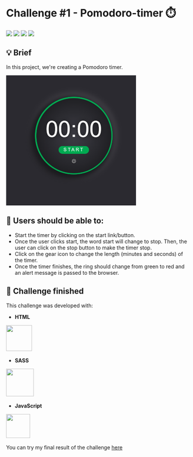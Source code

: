# Challenge #1 - Pomodoro-timer ⏱️

<div align="left" >
<img src="https://img.shields.io/github/stars/jaenfigueroa/Pomodoro-timer">
<img src="https://img.shields.io/github/forks/jaenfigueroa/Pomodoro-timer">
<img src="https://img.shields.io/github/issues-pr/jaenfigueroa/Pomodoro-timer">
<img src="https://img.shields.io/github/issues/jaenfigueroa/Pomodoro-timer">
</div>

## 💡 Brief

In this project, we're creating a Pomodoro timer.

<img src="./assets/temporizador1.gif" align="center" style="width: 70%" />

## 📌 Users should be able to:
 - Start the timer by clicking on the start link/button.
 - Once the user clicks start, the word start will change to stop. Then, the user can click on the stop button to make the timer stop.
 - Click on the gear icon to change the length (minutes and seconds) of the timer.
 - Once the timer finishes, the ring should change from green to red and an alert message is passed to the browser.
 
## 🚀 Challenge finished

This challenge was developed with:
- **HTML**
<img src="https://upload.wikimedia.org/wikipedia/commons/6/61/HTML5_logo_and_wordmark.svg" width="70px" height="70px" /> 

- **SASS**
<img src="https://upload.wikimedia.org/wikipedia/commons/9/96/Sass_Logo_Color.svg" width="75px" height="75px" /> 

- **JavaScript**
<img src="https://upload.wikimedia.org/wikipedia/commons/9/99/Unofficial_JavaScript_logo_2.svg" width="65px" height="65px" />


<!-- <div align="left" >
</div> -->


You can try my final result of the challenge [here](https://jaenfigueroa.github.io/reto-temporizador/)

